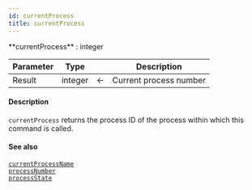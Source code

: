 ```yaml
---
id: currentProcess
title: currentProcess
---
```



<!-- REF #_command_.currentProcess.Syntax -->**currentProcess** : integer<!-- END REF -->


<!-- REF #_command_.currentProcess.Params -->
|Parameter|Type||Description|
|---------|--- |:---:|------|
|Result|integer|<-|Current process number|<!-- END REF -->


#### Description

`currentProcess` <!-- REF #_command_.currentProcess.Summary -->returns the process ID of the process within which this command is called<!-- END REF -->.


#### See also

[`currentProcessName`](#currentprocessname)<br/>
[`processNumber`](#processnumber)<br/>
[`processState`](#processstate)
